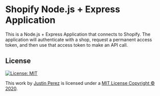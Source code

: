 # Shopify Node.js + Express Application

This is a Node.js + Express Application that connects to Shopify. The application will authenticate with a shop, request a permanent access token, and then use that access token to make an API call.


## License
[![License: MIT](https://img.shields.io/badge/License-MIT-green.svg)](https://github.com/jaayperez/shopify-node-express-app/blob/master/LICENSE)  

This work by [Justin Perez](https://justinperez.com) is licensed under a <a rel="license" href="https://github.com/jaayperez/shopify-app-node-react/blob/master/LICENSE">MIT License Copyright © 2020</a>.
